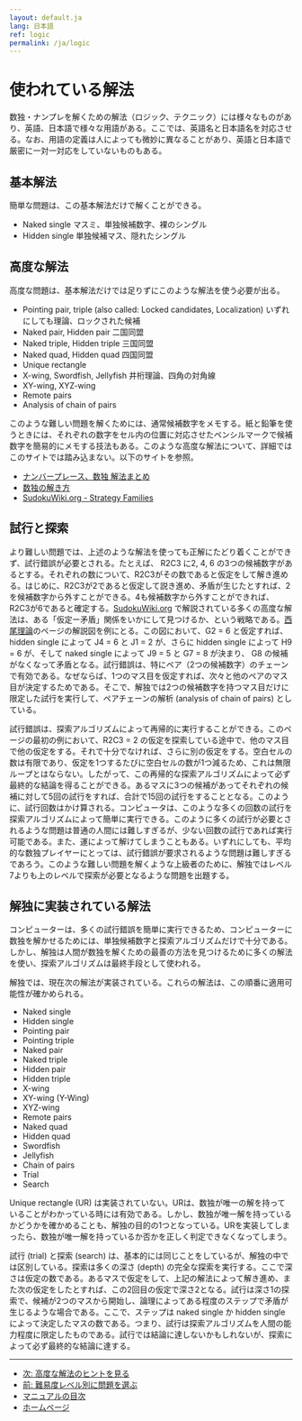 ```yaml
---
layout: default.ja
lang: 日本語
ref: logic
permalink: /ja/logic
---
```


# 使われている解法

数独・ナンプレを解くための解法（ロジック、テクニック）には様々なものがあり、英語、日本語で様々な用語がある。ここでは、英語名と日本語名を対応させる。なお、用語の定義は人によっても微妙に異なることがあり、英語と日本語で厳密に一対一対応をしていないものもある。

## 基本解法

簡単な問題は、この基本解法だけで解くことができる。

- Naked single マスミ、単独候補数字、裸のシングル
- Hidden single 単独候補マス、隠れたシングル

## 高度な解法

高度な問題は、基本解法だけでは足りずにこのような解法を使う必要が出る。

- Pointing pair, triple (also called: Locked candidates, Localization) いずれにしても理論、ロックされた候補
- Naked pair, Hidden pair 二国同盟
- Naked triple, Hidden triple 三国同盟
- Naked quad, Hidden quad  四国同盟
- Unique rectangle
- X-wing, Swordfish, Jellyfish 井桁理論、四角の対角線
- XY-wing, XYZ-wing
- Remote pairs
- Analysis of chain of pairs

このような難しい問題を解くためには、通常候補数字をメモする。紙と鉛筆を使うときには、それぞれの数字をセル内の位置に対応させたペンシルマークで候補数字を簡易的にメモする技法もある。このような高度な解法について、詳細ではこのサイトでは踏み込まない。以下のサイトを参照。

- [ナンバープレース、数独 解法まとめ](http://www.geocities.jp/master_mishichan/)
- [数独の解き方](http://www.sudokugame.org/solv/)
- [SudokuWiki.org - Strategy Families](http://www.sudokuwiki.org/Strategy_Families)

## 試行と探索

より難しい問題では、上述のような解法を使っても正解にたどり着くことができず、試行錯誤が必要とされる。たとえば、 R2C3 に2, 4, 6 の3つの候補数字があるとする。それぞれの数について、R2C3がその数であると仮定をして解き進める。はじめに、R2C3が2であると仮定して説き進め、矛盾が生じたとすれば、2を候補数字から外すことができる。4も候補数字から外すことができれば、R2C3が6であると確定する。[SudokuWiki.org](http://www.sudokuwiki.org/) で解説されている多くの高度な解法は、ある「仮定ー矛盾」関係をいかにして見つけるか、という戦略である。[西尾理論](http://www.sudokuwiki.org/Nishio_Forcing_Chains)のページの解説図を例にとる。この図において、G2 = 6 と仮定すれば、hidden single によって J4 = 6 と J1 = 2 が、さらに hidden single によって H9 = 6 が、そして naked single によって J9 = 5 と G7 = 8 が決まり、 G8 の候補がなくなって矛盾となる。試行錯誤は、特にペア（2つの候補数字）のチェーンで有効である。なぜならば、1つのマス目を仮定すれば、次々と他のペアのマス目が決定するためである。そこで、解独では2つの候補数字を持つマス目だけに限定した試行を実行して、ペアチェーンの解析 (analysis of chain of pairs) としている。

試行錯誤は、探索アルゴリズムによって再帰的に実行することができる。このページの最初の例において、R2C3 = 2 の仮定を探索している途中で、他のマス目で他の仮定をする。それで十分でなければ、さらに別の仮定をする。空白セルの数は有限であり、仮定を1つするたびに空白セルの数が1つ減るため、これは無限ループとはならない。したがって、この再帰的な探索アルゴリズムによって必ず最終的な結論を得ることができる。あるマスに3つの候補があってそれぞれの候補に対して5回の試行をすれば、合計で15回の試行をすることとなる。このように、試行回数はかけ算される。コンピュータは、このような多くの回数の試行を探索アルゴリズムによって簡単に実行できる。このように多くの試行が必要とされるような問題は普通の人間には難しすぎるが、少ない回数の試行であれば実行可能である。また、運によって解けてしまうこともある。いずれにしても、平均的な数独プレイヤーにとっては、試行錯誤が要求されるような問題は難しすぎるであろう。このような難しい問題を解くような上級者のために、解独ではレベル7よりも上のレベルで探索が必要となるような問題を出題する。

## 解独に実装されている解法

コンピューターは、多くの試行錯誤を簡単に実行できるため、コンピューターに数独を解かせるためには、単独候補数字と探索アルゴリズムだけで十分である。しかし、解独は人間が数独を解くための最善の方法を見つけるために多くの解法を使い、探索アルゴリズムは最終手段として使われる。

解独では、現在次の解法が実装されている。これらの解法は、この順番に適用可能性が確かめられる。

- Naked single
- Hidden single
- Pointing pair
- Pointing triple
- Naked pair
- Naked triple
- Hidden pair
- Hidden triple
- X-wing
- XY-wing (Y-Wing)
- XYZ-wing
- Remote pairs
- Naked quad
- Hidden quad
- Swordfish
- Jellyfish
- Chain of pairs
- Trial
- Search

Unique rectangle (UR) は実装されていない。URは、数独が唯一の解を持っていることがわかっている時には有効である。しかし、数独が唯一解を持っているかどうかを確かめることも、解独の目的の1つとなっている。URを実装してしまったら、数独が唯一解を持っているか否かを正しく判定できなくなってしまう。

試行 (trial) と探索 (search) は、基本的には同じことをしているが、解独の中では区別している。探索は多くの深さ (depth) の完全な探索を実行する。ここで深さは仮定の数である。あるマスで仮定をして、上記の解法によって解き進め、また次の仮定をしたとすれば、この2回目の仮定で深さ2となる。試行は深さ1の探索で、候補が2つのマスから開始し、論理によってある程度のステップで矛盾が生じるような場合である。ここで、ステップは naked single か hidden single によって決定したマスの数である。つまり、試行は探索アルゴリズムを人間の能力程度に限定したものである。試行では結論に達しないかもしれないが、探索によって必ず最終的な結論に達する。

- - -

- [次: 高度な解法のヒントを見る](./advancedhint)
- [前: 難易度レベル別に問題を選ぶ](./level)
- [マニュアルの目次](./#マニュアル)
- [ホームページ](./)
